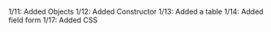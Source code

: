 1/11: Added Objects
1/12: Added Constructor
1/13: Added a table
1/14: Added field form
1/17: Added CSS
